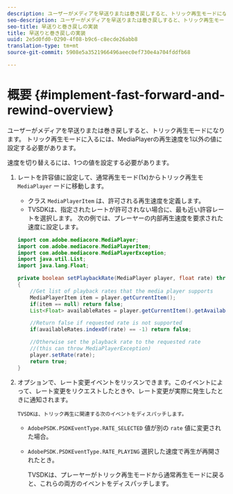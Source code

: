 ```yaml
---
description: ユーザーがメディアを早送りまたは巻き戻しすると、トリック再生モードになります。 トリック再生モードに入るには、MediaPlayerの再生速度を1以外の値に設定する必要があります。
seo-description: ユーザーがメディアを早送りまたは巻き戻しすると、トリック再生モードになります。 トリック再生モードに入るには、MediaPlayerの再生速度を1以外の値に設定する必要があります。
seo-title: 早送りと巻き戻しの実装
title: 早送りと巻き戻しの実装
uuid: 2e5d0fd0-0290-4f08-b9c6-c8ecde26abb8
translation-type: tm+mt
source-git-commit: 5908e5a3521966496aeec0ef730e4a704fddfb68

---
```



# 概要 {#implement-fast-forward-and-rewind-overview}

ユーザーがメディアを早送りまたは巻き戻しすると、トリック再生モードになります。 トリック再生モードに入るには、MediaPlayerの再生速度を1以外の値に設定する必要があります。

速度を切り替えるには、1つの値を設定する必要があります。

1. レートを許容値に設定して、通常再生モード(1x)からトリック再生モ `MediaPlayer` ードに移動します。

   * クラス `MediaPlayerItem` は、許可される再生速度を定義します。
   * TVSDKは、指定されたレートが許可されない場合に、最も近い許容レートを選択します。
   次の例では、プレーヤーの内部再生速度を要求された速度に設定します。

   ```java
   import com.adobe.mediacore.MediaPlayer; 
   import com.adobe.mediacore.MediaPlayerItem; 
   import com.adobe.mediacore.MediaPlayerException; 
   import java.util.List; 
   import java.lang.Float; 
   
   private boolean setPlaybackRate(MediaPlayer player, float rate) throws MediaPlayerException  
   { 
       //Get list of playback rates that the media player supports 
       MediaPlayerItem item = player.getCurrentItem(); 
       if(item == null) return false; 
       List<Float> availableRates = player.getCurrentItem().getAvailablePlaybackRates(); 
   
       //Return false if requested rate is not supported 
       if(availableRates.indexOf(rate) == -1) return false; 
   
       //Otherwise set the playback rate to the requested rate  
       //(this can throw MediaPlayerException) 
       player.setRate(rate); 
       return true; 
   }
   ```

1. オプションで、レート変更イベントをリッスンできます。このイベントによって、レート変更をリクエストしたときや、レート変更が実際に発生したときに通知されます。

       TVSDKは、トリック再生に関連する次のイベントをディスパッチします。
   
   * `AdobePSDK.PSDKEventType.RATE_SELECTED` 値が別の `rate` 値に変更された場合。

   * `AdobePSDK.PSDKEventType.RATE_PLAYING` 選択した速度で再生が再開されたとき。

      TVSDKは、プレーヤーがトリック再生モードから通常再生モードに戻ると、これらの両方のイベントをディスパッチします。

